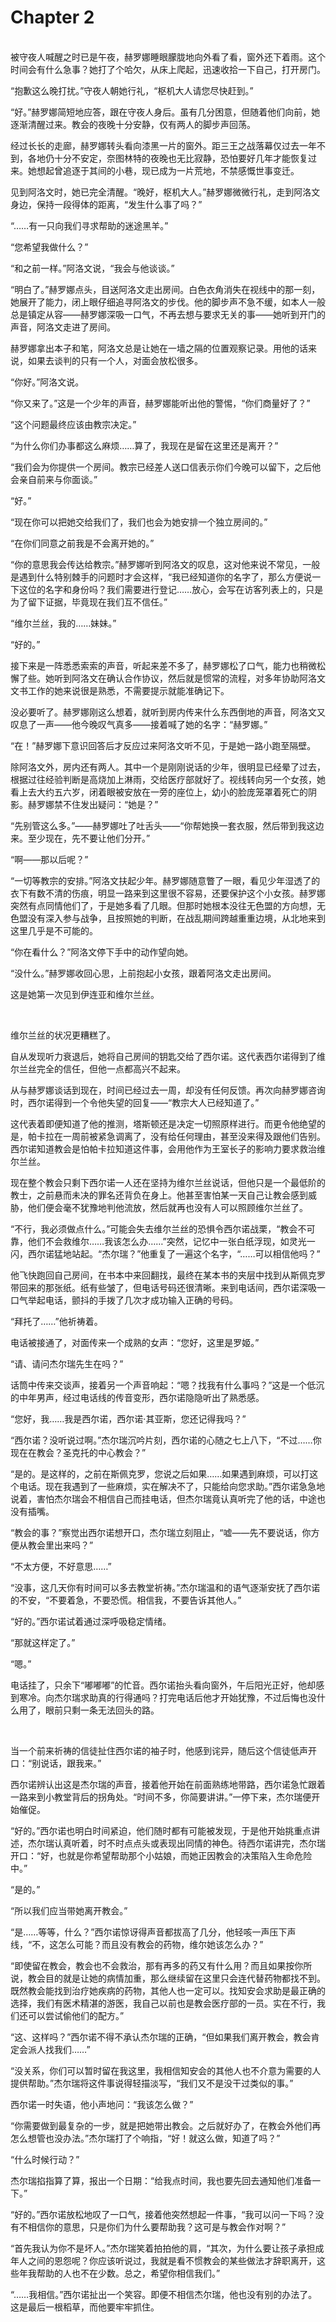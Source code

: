 # Chapter 2

<br>
被守夜人喊醒之时已是午夜，赫罗娜睡眼朦胧地向外看了看，窗外还下着雨。这个时间会有什么急事？她打了个哈欠，从床上爬起，迅速收拾一下自己，打开房门。

“抱歉这么晚打扰。”守夜人朝她行礼，“枢机大人请您尽快赶到。”

“好。”赫罗娜简短地应答，跟在守夜人身后。虽有几分困意，但随着他们向前，她逐渐清醒过来。教会的夜晚十分安静，仅有两人的脚步声回荡。

经过长长的走廊，赫罗娜转头看向漆黑一片的窗外。距三王之战落幕仅过去一年不到，各地仍十分不安定，奈图林特的夜晚也无比寂静，恐怕要好几年才能恢复过来。她想起曾追逐于其间的小巷，现已成为一片荒地，不禁感慨世事变迁。

见到阿洛文时，她已完全清醒。“晚好，枢机大人。”赫罗娜微微行礼，走到阿洛文身边，保持一段得体的距离，“发生什么事了吗？”

“……有一只向我们寻求帮助的迷途黑羊。”

“您希望我做什么？”

“和之前一样。”阿洛文说，“我会与他谈谈。”

“明白了。”赫罗娜点头，目送阿洛文走出房间。白色衣角消失在视线中的那一刻，她展开了能力，闭上眼仔细追寻阿洛文的步伐。他的脚步声不急不缓，如本人一般总是镇定从容——赫罗娜深吸一口气，不再去想与要求无关的事——她听到开门的声音，阿洛文走进了房间。

赫罗娜拿出本子和笔，阿洛文总是让她在一墙之隔的位置观察记录。用他的话来说，如果去谈判的只有一个人，对面会放松很多。

“你好。”阿洛文说。

“你又来了。”这是一个少年的声音，赫罗娜能听出他的警惕，“你们商量好了？”

“这个问题最终应该由教宗决定。”

“为什么你们办事都这么麻烦……算了，我现在是留在这里还是离开？”

“我们会为你提供一个房间。教宗已经差人送口信表示你们今晚可以留下，之后他会亲自前来与你面谈。”

“好。”

“现在你可以把她交给我们了，我们也会为她安排一个独立房间的。”

“在你们同意之前我是不会离开她的。”

“你的意思我会传达给教宗。”赫罗娜听到阿洛文的叹息，这对他来说不常见，一般是遇到什么特别棘手的问题时才会这样，“我已经知道你的名字了，那么方便说一下这位的名字和身份吗？我们需要进行登记……放心，会写在访客列表上的，只是为了留下证据，毕竟现在我们互不信任。”

“维尔兰丝，我的……妹妹。”

“好的。”

接下来是一阵悉悉索索的声音，听起来差不多了，赫罗娜松了口气，能力也稍微松懈了些。她听到阿洛文在确认合作协议，然后就是惯常的流程，对多年协助阿洛文文书工作的她来说很是熟悉，不需要提示就能准确记下。

没必要听了。赫罗娜刚这么想着，就听到房内传来什么东西倒地的声音，阿洛文又叹息了一声——他今晚叹气真多——接着喊了她的名字：“赫罗娜。”

“在！”赫罗娜下意识回答后才反应过来阿洛文听不见，于是她一路小跑至隔壁。

除阿洛文外，房内还有两人。其中一个是刚刚说话的少年，很明显已经晕了过去，根据过往经验判断是高烧加上淋雨，交给医疗部就好了。视线转向另一个女孩，她看上去大约五六岁，闭着眼被安放在一旁的座位上，幼小的脸庞笼罩着死亡的阴影。赫罗娜禁不住发出疑问：“她是？”

“先别管这么多。”——赫罗娜吐了吐舌头——“你帮她换一套衣服，然后带到我这边来。至少现在，先不要让他们分开。”

“啊——那以后呢？”

“一切等教宗的安排。”阿洛文扶起少年。赫罗娜随意瞥了一眼，看见少年湿透了的衣下有数不清的伤痕，明显一路来到这里很不容易，还要保护这个小女孩。赫罗娜突然有点同情他们了，于是她多看了几眼。但那时她根本没往无色盟的方向想，无色盟没有深入参与战争，且按照她的判断，在战乱期间跨越重重边境，从北地来到这里几乎是不可能的。

“你在看什么？”阿洛文停下手中的动作望向她。

“没什么。”赫罗娜收回心思，上前抱起小女孩，跟着阿洛文走出房间。

这是她第一次见到伊连亚和维尔兰丝。

<br>

维尔兰丝的状况更糟糕了。

自从发现听力衰退后，她将自己房间的钥匙交给了西尔诺。这代表西尔诺得到了维尔兰丝完全的信任，但他一点都高兴不起来。

从与赫罗娜谈话到现在，时间已经过去一周，却没有任何反馈。再次向赫罗娜咨询时，西尔诺得到一个令他失望的回复——“教宗大人已经知道了。”

这代表着即便知道了他的推测，塔斯顿还是决定一切照原样进行。而更令他绝望的是，帕卡拉在一周前被紧急调离了，没有给任何理由，甚至没来得及跟他们告别。西尔诺知道教会是怕帕卡拉知道这件事，会用他作为王室长子的影响力要求救治维尔兰丝。

现在整个教会只剩下西尔诺一人还在坚持为维尔兰丝说话，但他只是一个最低阶的教士，之前悬而未决的罪名还背负在身上。他甚至害怕某一天自己让教会感到威胁，他们便会毫不犹豫地判他流放，然后就再也没有人可以照顾维尔兰丝了。

“不行，我必须做点什么。”可能会失去维尔兰丝的恐惧令西尔诺战栗，“教会不可靠，他们不会救维尔……我该怎么办……”突然，记忆中一张白纸浮现，如灵光一闪，西尔诺猛地站起。“杰尔瑞？”他重复了一遍这个名字，“……可以相信他吗？”

他飞快跑回自己房间，在书本中来回翻找，最终在某本书的夹层中找到从斯佩克罗带回来的那张纸。纸有些皱了，但电话号码还很清晰。来到电话间，西尔诺深吸一口气举起电话，颤抖的手拨了几次才成功输入正确的号码。

“拜托了……”他祈祷着。

电话被接通了，对面传来一个成熟的女声：“您好，这里是罗姬。”

“请、请问杰尔瑞先生在吗？”

话筒中传来交谈声，接着另一个声音响起：“嗯？找我有什么事吗？”这是一个低沉的中年男声，经过电话线的传音变形，西尔诺隐隐听出了熟悉感。

“您好，我……我是西尔诺，西尔诺·其亚斯，您还记得我吗？”

“西尔诺？没听说过啊。”杰尔瑞沉吟片刻，西尔诺的心随之七上八下，“不过……你现在在教会？圣克托的中心教会？”

“是的。是这样的，之前在斯佩克罗，您说之后如果……如果遇到麻烦，可以打这个电话。现在我遇到了一些麻烦，实在解决不了，只能给向您求助。”西尔诺急急地说着，害怕杰尔瑞会不相信自己而挂电话，但杰尔瑞竟认真听完了他的话，中途也没有插嘴。

“教会的事？”察觉出西尔诺想开口，杰尔瑞立刻阻止，“嘘——先不要说话，你方便从教会里出来吗？”

“不太方便，不好意思……”

“没事，这几天你有时间可以多去教堂祈祷。”杰尔瑞温和的语气逐渐安抚了西尔诺的不安，“不要着急，不要恐慌。相信我，不要告诉其他人。”

“好的。”西尔诺试着通过深呼吸稳定情绪。

“那就这样定了。”

“嗯。”

电话挂了，只余下“嘟嘟嘟”的忙音。西尔诺抬头看向窗外，午后阳光正好，他却感到寒冷。向杰尔瑞求助真的行得通吗？打完电话后他才开始犹豫，不过后悔也没什么用了，眼前只剩一条无法回头的路。

<br>

当一个前来祈祷的信徒扯住西尔诺的袖子时，他感到诧异，随后这个信徒低声开口：“别说话，跟我来。”

西尔诺辨认出这是杰尔瑞的声音，接着他开始在前面熟练地带路，西尔诺急忙跟着一路来到小教堂背后的拐角处。“时间不多，你简要讲讲。”一停下来，杰尔瑞便开始催促。

“好的。”西尔诺也明白时间紧迫，他们随时都有可能被发现，于是他开始挑重点讲述，杰尔瑞认真听着，时不时点点头或表现出同情的神色。待西尔诺讲完，杰尔瑞开口：“好，也就是你希望帮助那个小姑娘，而她正因教会的决策陷入生命危险中。”

“是的。”

“所以我们应当带她离开教会。”

“是……等等，什么？”西尔诺惊讶得声音都拔高了几分，他轻咳一声压下声线，“不，这怎么可能？而且没有教会的药物，维尔她该怎么办？”

“即使留在教会，教会也不会救治，那有再多的药又有什么用？而且如果按你所说，教会目的就是让她的病情加重，那么继续留在这里只会连代替药物都找不到。既然教会能找到治疗她疾病的药物，其他人也一定可以。找知安会求助是最正确的选择，我们有医术精湛的游医，我自己以前也是教会医疗部的一员。实在不行，我们还可以尝试偷他们的配方。”

“这、这样吗？”西尔诺不得不承认杰尔瑞的正确，“但如果我们离开教会，教会肯定会派人找我们……”

“没关系，你们可以暂时留在我这里，我相信知安会的其他人也不介意为需要的人提供帮助。”杰尔瑞将这件事说得轻描淡写，“我们又不是没干过类似的事。”

西尔诺一时失语，他小声地问：“我该怎么做？”

“你需要做到最复杂的一步，就是把她带出教会。之后就好办了，在教会外他们再怎么想管也没办法。”杰尔瑞打了个响指，“好！就这么做，知道了吗？”

“什么时候行动？”

杰尔瑞掐指算了算，报出一个日期：“给我点时间，我也要先回去通知他们准备一下。”

“好的。”西尔诺放松地叹了一口气，接着他突然想起一件事，“我可以问一下吗？没有不相信你的意思，只是你们为什么要帮助我？这可是与教会作对啊？”

“首先我认为你不是坏人。”杰尔瑞笑着拍拍他的肩，“其次，为什么要让孩子承担成年人之间的恩怨呢？你应该听说过，我就是看不惯教会的某些做法才辞职离开，这些年我帮助的人也不在少数。总之，希望你相信我们。”

“……我相信。”西尔诺扯出一个笑容。即便不相信杰尔瑞，他也没有别的办法了。这是最后一根稻草，而他要牢牢抓住。
